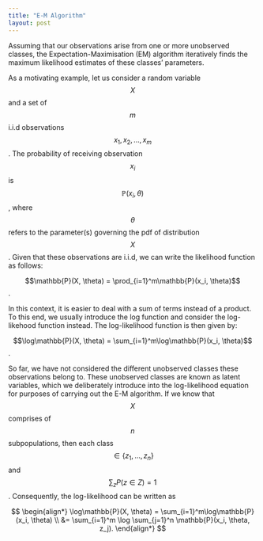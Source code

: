 ```yaml
---
title: "E-M Algorithm"
layout: post
---
```

Assuming that our observations arise from one or more unobserved classes, the Expectation-Maximisation (EM) algorithm iteratively finds the maximum likelihood estimates of these classes’ parameters.

As a motivating example, let us consider a random variable $$X$$ and a set of $$m$$ i.i.d observations $$x_1, x_2, \ldots, x_m$$. The probability of receiving observation $$x_i$$ is $$\mathbb{P}(x_i, \theta)$$, where $$\theta$$ refers to the parameter(s) governing the pdf of distribution $$X$$. Given that these observations are i.i.d, we can write the likelihood function as follows:

$$\mathbb{P}(X, \theta) = \prod_{i=1}^m\mathbb{P}(x_i, \theta)$$. 

In this context, it is easier to deal with a sum of terms instead of a product. To this end, we usually introduce the log function and consider the log-likehood function instead. The log-likelihood function is then given by:

$$\log\mathbb{P}(X, \theta) = \sum_{i=1}^m\log\mathbb{P}(x_i, \theta)$$.

So far, we have not considered the different unobserved classes these observations belong to. These unobserved classes are known as latent variables, which we deliberately introduce into the log-likelihood equation for purposes of carrying out the E-M algorithm. If we know that $$X$$ comprises of $$n$$ subpopulations, then each class $$\in \{z_1,…,z_n\}$$ and $$\sum_z P(z\in Z) = 1$$. Consequently, the log-likelihood can be written as

$$
\begin{align*}
\log\mathbb{P}(X, \theta) = \sum_{i=1}^m\log\mathbb{P}(x_i, \theta) \\
&= \sum_{i=1}^m \log \sum_{j=1}^n \mathbb{P}(x_i, \theta, z_j).
\end{align*}
$$
 





